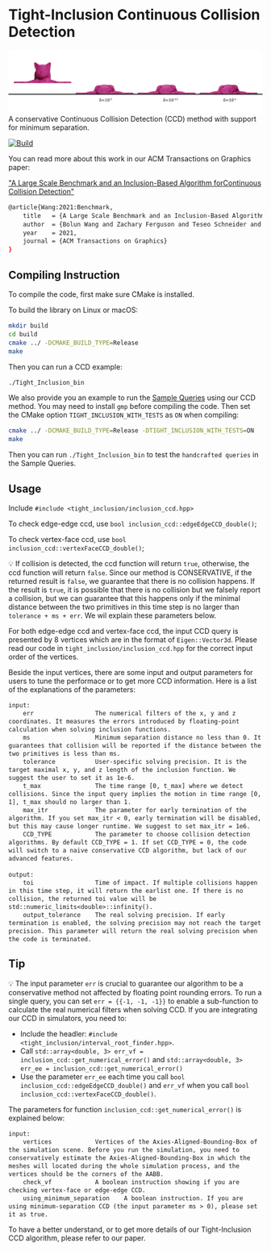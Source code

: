# Tight-Inclusion Continuous Collision Detection 
![](./fig/line-search.jpg)
A conservative Continuous Collision Detection (CCD) method with support for minimum separation.

[![Build](https://github.com/Continuous-Collision-Detection/Tight-Inclusion/actions/workflows/continuous.yml/badge.svg)](https://github.com/Continuous-Collision-Detection/Tight-Inclusion/actions/workflows/continuous.yml)

You can read more about this work in our ACM Transactions on Graphics paper:

["A Large Scale Benchmark and an Inclusion-Based Algorithm forContinuous Collision Detection"](https://continuous-collision-detection.github.io/)
```bash
@article{Wang:2021:Benchmark,
    title   = {A Large Scale Benchmark and an Inclusion-Based Algorithm for Continuous Collision Detection},
    author  = {Bolun Wang and Zachary Ferguson and Teseo Schneider and Xin Jiang and Marco Attene and Daniele Panozzo},
    year    = 2021,
    journal = {ACM Transactions on Graphics}
}
```
## Compiling Instruction 

To compile the code, first make sure CMake is installed. 

To build the library on Linux or macOS:
```sh
mkdir build
cd build
cmake ../ -DCMAKE_BUILD_TYPE=Release
make
```
Then you can run a CCD example:
```bash
./Tight_Inclusion_bin 
```
We also provide you an example to run the [Sample Queries](https://github.com/Continuous-Collision-Detection/Sample-Queries) using our CCD method. You may need to install `gmp` before compiling the code. Then set the CMake option `TIGHT_INCLUSION_WITH_TESTS` as `ON` when compiling:
```sh
cmake ../ -DCMAKE_BUILD_TYPE=Release -DTIGHT_INCLUSION_WITH_TESTS=ON
make
```
Then you can run `./Tight_Inclusion_bin` to test the `handcrafted queries` in the Sample Queries.
## Usage
Include `#include <tight_inclusion/inclusion_ccd.hpp>`

To check edge-edge ccd, use `bool inclusion_ccd::edgeEdgeCCD_double()`;

To check vertex-face ccd, use `bool inclusion_ccd::vertexFaceCCD_double()`;

💡 If collision is detected, the ccd function will return `true`, otherwise, the ccd function will return `false`. Since our method is CONSERVATIVE, if the returned result is `false`, we guarantee that there is no collision happens. If the result is `true`, it is possible that there is no collision but we falsely report a collision, but we can guarantee that this happens only if the minimal distance between the two primitives in this time step is no larger than `tolerance + ms + err`. We wil explain these parameters below.  

For both edge-edge ccd and vertex-face ccd, the input CCD query is presented by 8 vertices which are in the format of `Eigen::Vector3d`. Please read our code in `tight_inclusion/inclusion_ccd.hpp` for the correct input order of the vertices. 

Beside the input vertices, there are some input and output parameters for users to tune the performace or to get more CCD information. Here is a list of the explanations of the parameters:

```
input:
    err                 The numerical filters of the x, y and z coordinates. It measures the errors introduced by floating-point calculation when solving inclusion functions.
    ms                  Minimum separation distance no less than 0. It guarantees that collision will be reported if the distance between the two primitives is less than ms.
    tolerance           User-specific solving precision. It is the target maximal x, y, and z length of the inclusion function. We suggest the user to set it as 1e-6.
    t_max               The time range [0, t_max] where we detect collisions. Since the input query implies the motion in time range [0, 1], t_max should no larger than 1.
    max_itr             The parameter for early termination of the algorithm. If you set max_itr < 0, early termination will be disabled, but this may cause longer runtime. We suggest to set max_itr = 1e6.
    CCD_TYPE            The parameter to choose collision detection algorithms. By default CCD_TYPE = 1. If set CCD_TYPE = 0, the code will switch to a naive conservative CCD algorithm, but lack of our advanced features. 
    
output:
    toi                 Time of impact. If multiple collisions happen in this time step, it will return the earlist one. If there is no collision, the returned toi value will be std::numeric_limits<double>::infinity().
    output_tolerance    The real solving precision. If early termination is enabled, the solving precision may not reach the target precision. This parameter will return the real solving precision when the code is terminated.
```
## Tip
💡 The input parameter `err` is crucial to guarantee our algorithm to be a conservative method not affected by floating point rounding errors. To run a single query, you can set `err = {{-1, -1, -1}}` to enable a sub-function to calculate the real numerical filters when solving CCD. If you are integrating our CCD in simulators, you need to:

- Include the headler: `#include <tight_inclusion/interval_root_finder.hpp>`.
- Call `std::array<double, 3> err_vf = inclusion_ccd::get_numerical_error()` and `std::array<double, 3> err_ee = inclusion_ccd::get_numerical_error()`
- Use the parameter `err_ee` each time you call `bool inclusion_ccd::edgeEdgeCCD_double()` and `err_vf` when you call `bool inclusion_ccd::vertexFaceCCD_double()`.

The parameters for function `inclusion_ccd::get_numerical_error()` is explained below:
```
input:
    vertices            Vertices of the Axies-Aligned-Bounding-Box of the simulation scene. Before you run the simulation, you need to conservatively estimate the Axies-Aligned-Bounding-Box in which the meshes will located during the whole simulation process, and the vertices should be the corners of the AABB.
    check_vf            A boolean instruction showing if you are checking vertex-face or edge-edge CCD.
    using_minimum_separation    A boolean instruction. If you are using minimum-separation CCD (the input parameter ms > 0), please set it as true.

```

To have a better understand, or to get more details of our Tight-Inclusion CCD algorithm, please refer to our paper.
